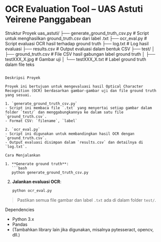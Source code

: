 
# OCR Evaluation Tool – UAS Astuti Yeirene Panggabean

Struktur Proyek
uas_astuti/
├── generate_ground_truth_csv.py   # Script untuk menghasilkan ground_truth.csv dari label .txt
├── ocr_eval.py                    # Script evaluasi OCR hasil terhadap ground truth
├── log.txt                        # Log hasil evaluasi
├── results.csv                    # Output evaluasi dalam bentuk CSV
├── test/
│   ├── ground_truth.csv          # File CSV hasil gabungan label ground truth
│   ├── testXXX_X.jpg             # Gambar uji
│   └── testXXX_X.txt             # Label ground truth dalam file teks
```

Deskripsi Proyek

Proyek ini bertujuan untuk mengevaluasi hasil Optical Character Recognition (OCR) berdasarkan gambar-gambar uji dan file ground truth yang sesuai.

1. `generate_ground_truth_csv.py`
- Script ini membaca file `.txt` yang menyertai setiap gambar dalam folder `test/` dan menggabungkannya ke dalam satu file `ground_truth.csv`.
- Format CSV: `filename`, `label`

2. `ocr_eval.py`
- Script ini digunakan untuk membandingkan hasil OCR dengan `ground_truth.csv`.
- Output evaluasi disimpan dalam `results.csv` dan detailnya di `log.txt`.

Cara Menjalankan

1. **Generate ground truth**:
   ```bash
   python generate_ground_truth_csv.py
   ```

2. **Jalankan evaluasi OCR**:
   ```bash
   python ocr_eval.py
   ```

> Pastikan semua file gambar dan label `.txt` ada di dalam folder `test/`.

Dependencies

- Python 3.x
- Pandas
- (Tambahkan library lain jika digunakan, misalnya pytesseract, opencv, dll.)

